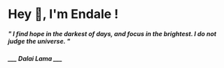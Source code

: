 <h1 title="head"> Hey 👋, I'm Endale !</h1>

**<h5><i>" I find hope in the darkest of days, and focus in the brightest. I do not judge the universe. "</i></h5>**

*<b>___ Dalai Lama ___</b>*
